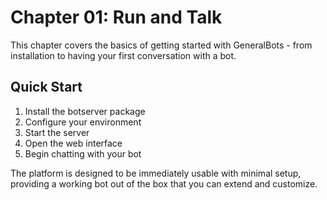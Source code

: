 # Chapter 01: Run and Talk

This chapter covers the basics of getting started with GeneralBots - from installation to having your first conversation with a bot.

## Quick Start

1. Install the botserver package
2. Configure your environment
3. Start the server
4. Open the web interface
5. Begin chatting with your bot

The platform is designed to be immediately usable with minimal setup, providing a working bot out of the box that you can extend and customize.
